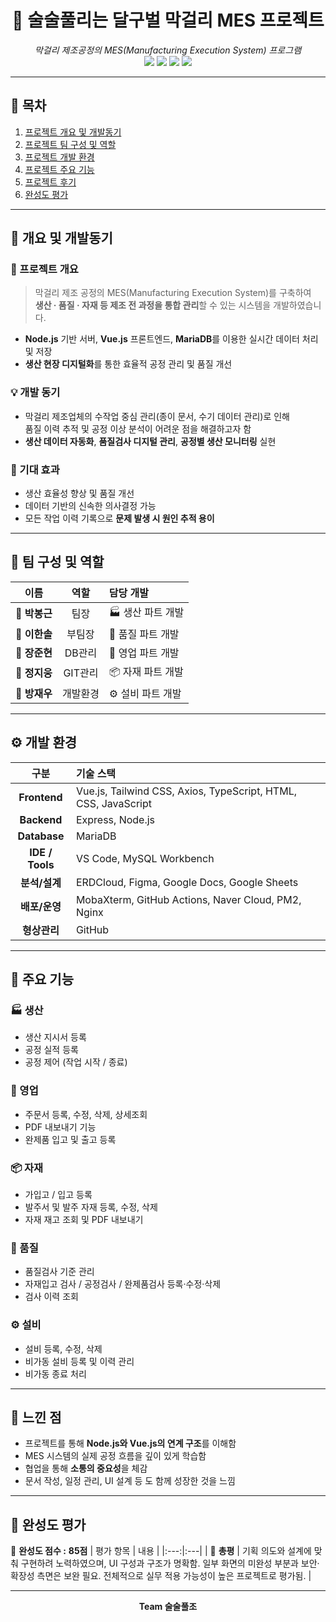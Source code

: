 <h1 align="center">🍶 술술풀리는 달구벌 막걸리 MES 프로젝트</h1>
<p align="center">
  <em>막걸리 제조공정의 MES(Manufacturing Execution System) 프로그램</em><br>
  <img src="https://img.shields.io/badge/Frontend-Vue.js-42b883?logo=vue.js&logoColor=white" />
  <img src="https://img.shields.io/badge/Backend-Node.js-339933?logo=node.js&logoColor=white" />
  <img src="https://img.shields.io/badge/Database-MariaDB-003545?logo=mariadb&logoColor=white" />
  <img src="https://img.shields.io/badge/Deploy-NaverCloud-03C75A?logo=naver&logoColor=white" />
</p>

---

## 📖 목차
1. [프로젝트 개요 및 개발동기](#-개요-및-개발동기)
2. [프로젝트 팀 구성 및 역할](#-팀-구성-및-역할)
3. [프로젝트 개발 환경](#-개발-환경)
4. [프로젝트 주요 기능](#-주요-기능)
5. [프로젝트 후기](#-느낀-점)
6. [완성도 평가](#-완성도-평가)

---

## 🚀 개요 및 개발동기

### 📌 프로젝트 개요
> 막걸리 제조 공정의 MES(Manufacturing Execution System)를 구축하여  
> **생산 · 품질 · 자재 등 제조 전 과정을 통합 관리**할 수 있는 시스템을 개발하였습니다.

- **Node.js** 기반 서버, **Vue.js** 프론트엔드, **MariaDB**를 이용한 실시간 데이터 처리 및 저장
- **생산 현장 디지털화**를 통한 효율적 공정 관리 및 품질 개선

### 💡 개발 동기
- 막걸리 제조업체의 수작업 중심 관리(종이 문서, 수기 데이터 관리)로 인해  
  품질 이력 추적 및 공정 이상 분석이 어려운 점을 해결하고자 함
- **생산 데이터 자동화**, **품질검사 디지털 관리**, **공정별 생산 모니터링** 실현

### 🎯 기대 효과
- 생산 효율성 향상 및 품질 개선  
- 데이터 기반의 신속한 의사결정 가능  
- 모든 작업 이력 기록으로 **문제 발생 시 원인 추적 용이**

---

## 👥 팀 구성 및 역할

| 이름 | 역할 | 담당 개발 |
|:---:|:---:|:---|
| 👑 **박봉근** | 팀장 | 🏭 생산 파트 개발 |
| 🧭 **이한솔** | 부팀장 | 🧪 품질 파트 개발 |
| 💾 **장준현** | DB관리 | 💼 영업 파트 개발 |
| 🔧 **정지웅** | GIT관리 | 📦 자재 파트 개발 |
| 🧰 **방재우** | 개발환경 | ⚙️ 설비 파트 개발 |


---

## ⚙️ 개발 환경

| 구분 | 기술 스택 |
|:---:|:---|
| **Frontend** | Vue.js, Tailwind CSS, Axios, TypeScript, HTML, CSS, JavaScript |
| **Backend** | Express, Node.js |
| **Database** | MariaDB |
| **IDE / Tools** | VS Code, MySQL Workbench |
| **분석/설계** | ERDCloud, Figma, Google Docs, Google Sheets |
| **배포/운영** | MobaXterm, GitHub Actions, Naver Cloud, PM2, Nginx |
| **형상관리** | GitHub |

---

## 🧩 주요 기능

### 🏭 생산
- 생산 지시서 등록  
- 공정 실적 등록  
- 공정 제어 (작업 시작 / 종료)

### 💼 영업
- 주문서 등록, 수정, 삭제, 상세조회  
- PDF 내보내기 기능  
- 완제품 입고 및 출고 등록

### 📦 자재
- 가입고 / 입고 등록  
- 발주서 및 발주 자재 등록, 수정, 삭제  
- 자재 재고 조회 및 PDF 내보내기

### 🧪 품질
- 품질검사 기준 관리  
- 자재입고 검사 / 공정검사 / 완제품검사 등록·수정·삭제  
- 검사 이력 조회

### ⚙️ 설비
- 설비 등록, 수정, 삭제  
- 비가동 설비 등록 및 이력 관리  
- 비가동 종료 처리

---

## 💭 느낀 점

- 프로젝트를 통해 **Node.js와 Vue.js의 연계 구조**를 이해함
- MES 시스템의 실제 공정 흐름을 깊이 있게 학습함
- 협업을 통해 **소통의 중요성**을 체감  
- 문서 작성, 일정 관리, UI 설계 등 도 함께 성장한 것을 느낌

---

## 🧾 완성도 평가
💯 **완성도 점수 :** **85점** 
| 평가 항목 | 내용 |
|:---:|:---|
| 💬 **총평** | 기획 의도와 설계에 맞춰 구현하려 노력하였으며, UI 구성과 구조가 명확함. 일부 화면의 미완성 부분과 보안·확장성 측면은 보완 필요. 전체적으로 실무 적용 가능성이 높은 프로젝트로 평가됨. |

---

<p align="center">
  <strong>Team 술술풀조</strong>
</p>
